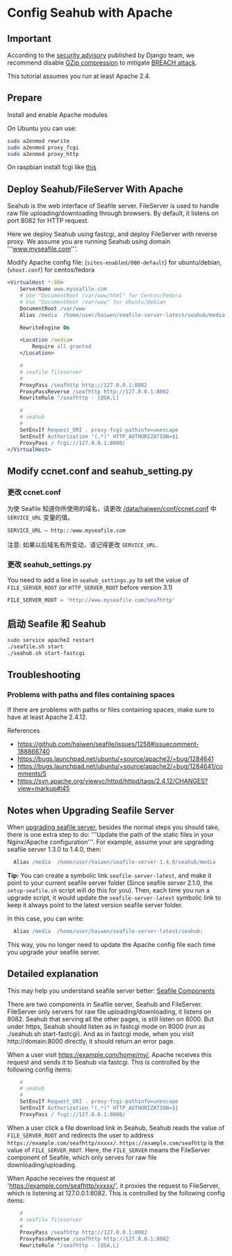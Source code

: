 # Config Seahub with Apache

## Important

According to the [security advisory](https://www.djangoproject.com/weblog/2013/aug/06/breach-and-django/) published by Django team, we recommend disable [GZip compression](http://httpd.apache.org/docs/2.2/mod/mod_deflate.html) to mitigate [BREACH attack](http://breachattack.com/).

This tutorial assumes you run at least Apache 2.4.

## Prepare

Install and enable Apache modules

On Ubuntu you can use:

```bash
sudo a2enmod rewrite
sudo a2enmod proxy_fcgi
sudo a2enmod proxy_http
```


On raspbian install fcgi like [this](http://raspberryserver.blogspot.co.at/2013/02/installing-lamp-with-fastcgi-php-fpm.html)

## Deploy Seahub/FileServer With Apache

Seahub is the web interface of Seafile server. FileServer is used to handle raw file uploading/downloading through browsers. By default, it listens on port 8082 for HTTP request.

Here we deploy Seahub using fastcgi, and deploy FileServer with reverse proxy. We assume you are running Seahub using domain '''www.myseafile.com'''.

Modify Apache config file: (`sites-enabled/000-default`) for ubuntu/debian, (`vhost.conf`) for centos/fedora

```apache
<VirtualHost *:80>
    ServerName www.myseafile.com
    # Use "DocumentRoot /var/www/html" for Centos/Fedora
    # Use "DocumentRoot /var/www" for Ubuntu/Debian
    DocumentRoot /var/www
    Alias /media  /home/user/haiwen/seafile-server-latest/seahub/media

    RewriteEngine On

    <Location /media>
        Require all granted
    </Location>

    #
    # seafile fileserver
    #
    ProxyPass /seafhttp http://127.0.0.1:8082
    ProxyPassReverse /seafhttp http://127.0.0.1:8082
    RewriteRule ^/seafhttp - [QSA,L]

    #
    # seahub
    #
    SetEnvIf Request_URI . proxy-fcgi-pathinfo=unescape
    SetEnvIf Authorization "(.*)" HTTP_AUTHORIZATION=$1
    ProxyPass / fcgi://127.0.0.1:8000/
</VirtualHost>
```

## Modify ccnet.conf and seahub_setting.py

### 更改 ccnet.conf

为使 Seafile 知道你所使用的域名，请更改 [/data/haiwen/conf/ccnet.conf](../config/ccnet-conf.md) 中 <code>SERVICE_URL</code> 变量的值。

```python
SERVICE_URL = http://www.myseafile.com
```

注意: 如果以后域名有所变动，请记得更改 <code>SERVICE_URL</code>.

### 更改 seahub_settings.py

You need to add a line in <code>seahub_settings.py</code> to set the value of `FILE_SERVER_ROOT` (or `HTTP_SERVER_ROOT` before version 3.1)

```python
FILE_SERVER_ROOT = 'http://www.myseafile.com/seafhttp'
```

## 启动 Seafile 和 Seahub

```bash
sudo service apache2 restart
./seafile.sh start
./seahub.sh start-fastcgi
```

## Troubleshooting

### Problems with paths and files containing spaces

If there are problems with paths or files containing spaces, make sure to have at least Apache 2.4.12.

References
 * https://github.com/haiwen/seafile/issues/1258#issuecomment-188866740
 * https://bugs.launchpad.net/ubuntu/+source/apache2/+bug/1284641
 * https://bugs.launchpad.net/ubuntu/+source/apache2/+bug/1284641/comments/5
 * https://svn.apache.org/viewvc/httpd/httpd/tags/2.4.12/CHANGES?view=markup#l45

## Notes when Upgrading Seafile Server

When [upgrading seafile server](upgrade.md), besides the normal steps you should take, there is one extra step to do: '''Update the path of the static files in your Nginx/Apache configuration'''. For example, assume your are upgrading seafile server 1.3.0 to 1.4.0, then:

```apache
  Alias /media  /home/user/haiwen/seafile-server-1.4.0/seahub/media
```

**Tip:**
You can create a symbolic link <code>seafile-server-latest</code>, and make it point to your current seafile server folder (Since seafile server 2.1.0, the <code>setup-seafile.sh</code> script will do this for you). Then, each time you run a upgrade script, it would update the <code>seafile-server-latest</code> symbolic link to keep it always point to the latest version seafile server folder.

In this case, you can write:

```apache
  Alias /media  /home/user/haiwen/seafile-server-latest/seahub;
```
This way, you no longer need to update the Apache config file each time you upgrade your seafile server.


## Detailed explanation

This may help you understand seafile server better: [Seafile Components](../overview/components.md)

There are two components in Seafile server, Seahub and FileServer. FileServer only servers for raw file uploading/downloading, it listens on 8082. Seahub that serving all the other pages, is still listen on 8000. But under https, Seahub should listen as in fastcgi mode on 8000 (run as ./seahub.sh start-fastcgi). And as in fastcgi mode, when you visit  http://domain:8000 directly, it should return an error page.

When a user visit https://example.com/home/my/, Apache receives this request and sends it to Seahub via fastcgi. This is controlled by the following config items:

```apache
    #
    # seahub
    #
    SetEnvIf Request_URI . proxy-fcgi-pathinfo=unescape
    SetEnvIf Authorization "(.*)" HTTP_AUTHORIZATION=$1
    ProxyPass / fcgi://127.0.0.1:8000/
```

When a user click a file download link in Seahub, Seahub reads the value of `FILE_SERVER_ROOT` and redirects the user to address `https://example.com/seafhttp/xxxxx/`. `https://example.com/seafhttp` is the value of `FILE_SERVER_ROOT`. Here, the `FILE_SERVER` means the FileServer component of Seafile, which only serves for raw file downloading/uploading.

When Apache receives the request at 'https://example.com/seafhttp/xxxxx/', it proxies the request to FileServer, which is listening at 127.0.0.1:8082. This is controlled by the following config items:

```apache
    #
    # seafile fileserver
    #
    ProxyPass /seafhttp http://127.0.0.1:8082
    ProxyPassReverse /seafhttp http://127.0.0.1:8082
    RewriteRule ^/seafhttp - [QSA,L]
```

